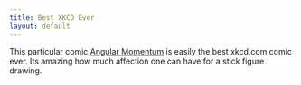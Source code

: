```yaml
---
title: Best XKCD Ever
layout: default
---
```



This particular comic [Angular Momentum](http://xkcd.com/162) is easily the best xkcd.com comic ever. Its amazing how much affection one can have for a stick figure drawing.


